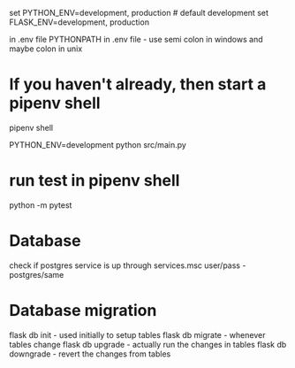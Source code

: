 set PYTHON_ENV=development, production # default development
set FLASK_ENV=development, production

in .env file
PYTHONPATH in .env file - use semi colon in windows and maybe colon in unix


# If you haven't already, then start a pipenv shell
pipenv shell

PYTHON_ENV=development python src/main.py

# run test in pipenv shell
python -m pytest 



# Database
check if postgres service is up through services.msc
user/pass - postgres/same

# Database migration
flask db init - used initially to setup tables
flask db migrate - whenever tables change
flask db upgrade - actually run the changes in tables
flask db downgrade - revert the changes from tables
